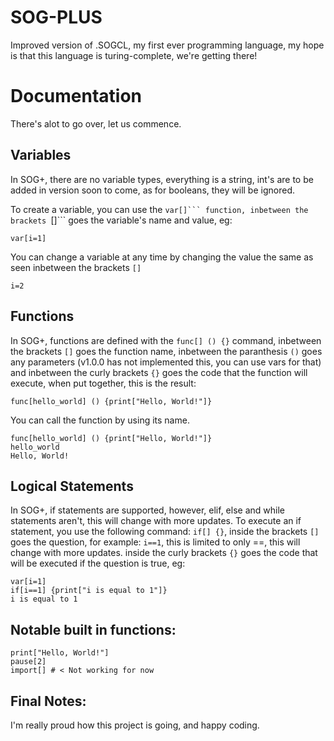 # SOG-PLUS
Improved version of .SOGCL, my first ever programming language, my hope is that this language is turing-complete, we're getting there!

# Documentation
There's alot to go over, let us commence.
## Variables
In SOG+, there are no variable types, everything is a string, int's are to be added in version soon to come, as for booleans, they will be ignored.

To create a variable, you can use the ````var[]``` function, inbetween the brackets ````[]``` goes the variable's name and value, eg:
```
var[i=1]
```
You can change a variable at any time by changing the value the same as seen inbetween the brackets ```[]```

````
i=2
````
## Functions
In SOG+, functions are defined with the ```func[] () {}``` command, inbetween the brackets ```[]``` goes the function name, inbetween the paranthesis ```()``` goes any parameters (v1.0.0 has not implemented this, you can use vars for that) and inbetween the curly brackets ```{}``` goes the code that the function will execute, when put together, this is the result:
```
func[hello_world] () {print["Hello, World!"]}
``` 

You can call the function by using its name.

```
func[hello_world] () {print["Hello, World!"]}
hello_world
Hello, World!
```
## Logical Statements
In SOG+, if statements are supported, however, elif, else and while statements aren't, this will change with more updates.
To execute an if statement, you use the following command: ```if[] {}```, inside the brackets ```[]``` goes the question, for example: ```i==1```, this is limited to only ==, this will change with more updates.
inside the curly brackets ```{}``` goes the code that will be executed if the question is true, eg:
```
var[i=1]
if[i==1] {print["i is equal to 1"]}
i is equal to 1
```
## Notable built in functions:
```
print["Hello, World!"]
pause[2]
import[] # < Not working for now
```

## Final Notes:
I'm really proud how this project is going, and happy coding.
